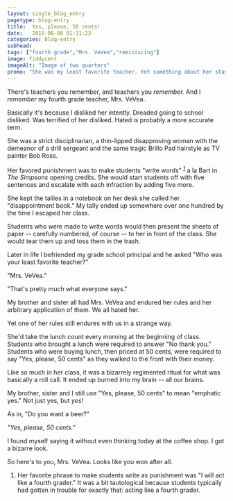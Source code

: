 ```yaml
---
layout: single_blog_entry
pagetype: blog-entry
title:  Yes, please, 50 cents!
date:   2015-06-06 01:11:23
categories: blog-entry
subhead:
tags: ["fourth grade","Mrs. VeVea","reminiscing"]
image: fiddycent
imageAlt: "Image of two quarters"
promo: "She was my least favorite teacher. Yet something about her stayed with me. "
---  
```


There's teachers you remember, and teachers you *remember.* And I *remember* my fourth grade teacher, Mrs. VeVea.

Basically it's because I disliked her intently. Dreaded going to school disliked. Was terrified of her disliked. Hated is probably a more accurate term.

She was a strict disciplinarian, a thin-lipped disapproving woman with the demeanor of a drill sergeant and the same tragic Brillo Pad hairstyle as TV painter Bob Ross.

Her favored punishment was to make students "write words" <sup>[1][1]</sup> a la Bart in *The Simpsons* opening credits. She would start students off with five sentences and escalate with each infraction by adding five more.

She kept the tallies in a notebook on her desk she called her "disappointment book." My tally ended up somewhere over one hundred by the time I escaped her class.

Students who were made to write words would then present the sheets of paper -- carefully numbered, of course --  to her in front of the class. She would tear them up and toss them in the trash.

Later in life I befriended my grade school principal and he asked "Who was your least favorite teacher?"

"Mrs. VeVea."

"That's pretty much what everyone says."

My brother and sister all had Mrs. VeVea and endured her rules and her arbitrary application of them. We all hated her.

Yet one of her rules still endures with us in a strange way.

She'd take the lunch count every morning at the beginning of class. Students who brought a lunch were required to answer "No thank you." Students who were buying lunch, then priced at 50 cents, were required to say "Yes, please, 50 cents" as they walked to the front with their money.

Like so much in her class, it was a bizarrely regimented ritual for what was basically a roll call. It ended up burned into my brain -- all our brains.

My brother, sister and I still use "Yes, please, 50 cents" to mean "emphatic yes." Not just yes, but *yes!*

As in, "Do you want a beer?"

*"Yes, please, 50 cents."*

I found myself saying it without even thinking today at the coffee shop. I got a bizarre look.

So here's to you, Mrs. VeVea. Looks like you won after all.


1. <span id="yes-please-one"></span>Her favorite phrase to make students write as punishment was "I will act like a fourth grader." It was a bit tautological because students typically had gotten in trouble for exactly that: acting like a fourth grader.

[1]: #yes-please-one
